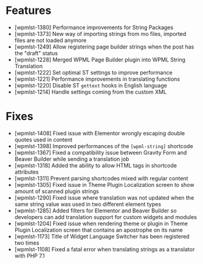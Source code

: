 # Features
* [wpmlst-1380] Performance improvements for String Packages
* [wpmlst-1373] New way of importing strings from mo files, imported files are not loaded anymore
* [wpmlst-1249] Allow registering page builder strings when the post has the "draft" status
* [wpmlst-1228] Merged WPML Page Builder plugin into WPML String Translation
* [wpmlst-1222] Set optimal ST settings to improve performance
* [wpmlst-1221] Performance improvements in translating functions
* [wpmlst-1220] Disable ST `gettext` hooks in English language
* [wpmlst-1214] Handle settings coming from the custom XML

# Fixes
* [wpmlst-1408] Fixed issue with Elementor wrongly escaping double quotes used in content
* [wpmlst-1398] Improved performances of the `[wpml-string]` shortcode
* [wpmlst-1367] Fixed a compatibility issue between Gravity Form and Beaver Builder while sending a translation job
* [wpmlst-1318] Added the ability to allow HTML tags in shortcode attributes
* [wpmlst-1311] Prevent parsing shortcodes mixed with regular content
* [wpmlst-1305] Fixed issue in Theme Plugin Localization screen to show amount of scanned plugin strings
* [wpmlst-1290] Fixed issue where translation was not updated when the same string value was used in two different element types
* [wpmlst-1285] Added filters for Elementor and Beaver Builder so developers can add translation support for custom widgets and modules
* [wpmlst-1204] Fixed issue when rendering theme or plugin in Theme Plugin Localization screen that contains an apostrophe on its name
* [wpmlst-1173] Title of Widget Language Switcher has been registered two times
* [wpmlst-1108] Fixed a fatal error when translating strings as a translator with PHP 7.1